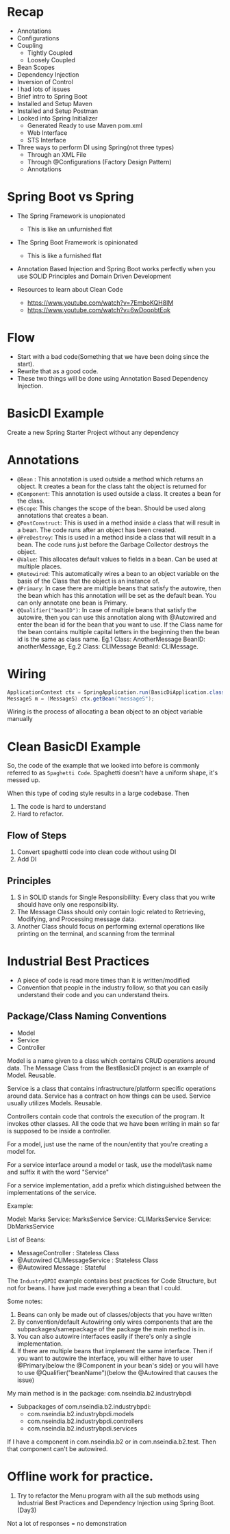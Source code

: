 # Recap

- Annotations
- Configurations
- Coupling
    - Tightly Coupled
    - Loosely Coupled
- Bean Scopes
- Dependency Injection
- Inversion of Control
- I had lots of issues
- Brief intro to Spring Boot
- Installed and Setup Maven
- Installed and Setup Postman
- Looked into Spring Initializer
    - Generated Ready to use Maven pom.xml
    - Web Interface
    - STS Interface
- Three ways to perform DI using Spring(not three types)
    - Through an XML File
    - Through @Configurations (Factory Design Pattern)
    - Annotations

# Spring Boot vs Spring

- The Spring Framework is unopionated
    - This is like an unfurnished flat
- The Spring Boot Framework is opinionated
    - This is like a furnished flat

- Annotation Based Injection and Spring Boot works perfectly when you use SOLID Principles and Domain Driven Development

- Resources to learn about Clean Code
    - https://www.youtube.com/watch?v=7EmboKQH8lM
    - https://www.youtube.com/watch?v=6wDoopbtEqk

# Flow

- Start with a bad code(Something that we have been doing since the start).
- Rewrite that as a good code.
- These two things will be done using Annotation Based Dependency Injection.

# BasicDI Example

Create a new Spring Starter Project without any dependency


# Annotations

- `@Bean` : This annotation is used outside a method which returns an object. It creates a bean for the class taht the object is returned for
- `@Component`: This annotation is used outside a class. It creates a bean for the class.
- `@Scope`: This changes the scope of the bean. Should be used along annotations that creates a bean.
- `@PostConstruct`: This is used in a method inside a class that will result in a bean. The code runs after an object has been created.
- `@PreDestroy`: This is used in a method inside a class that will result in a bean. The code runs just before the Garbage Collector destroys the object.
- `@Value`: This allocates default values to fields in a bean. Can be used at multiple places.
- `@Autowired`: This automatically wires a bean to an object variable on the basis of the Class that the object is an instance of.
- `@Primary`: In case there are multiple beans that satisfy the autowire, then the bean which has this annotation will be set as the default bean. You can only annotate one bean is Primary.
- `@Qualifier("beanID")`: In case of multiple beans that satisfy the autowire, then you can use this annotation along with @Autowired and enter the bean id for the bean that you want to use. If the Class name for the bean contains multiple capital letters in the beginning then the bean id is the same as class name. Eg.1 Class: AnotherMessage  BeanID: anotherMessage, Eg.2 Class: CLIMessage BeanId: CLIMessage.

# Wiring

```java
ApplicationContext ctx = SpringApplication.run(BasicDiApplication.class, args);
MessageS m = (MessageS) ctx.getBean("messageS");
```

Wiring is the process of allocating a bean object to an object variable manually

# Clean BasicDI Example

So, the code of the example that we looked into before is commonly referred to as `Spaghetti Code`. Spaghetti doesn't have a uniform shape, it's messed up.

When this type of coding style results in a large codebase. Then

1. The code is hard to understand
2. Hard to refactor.

## Flow of Steps

1. Convert spaghetti code into clean code without using DI
2. Add DI

## Principles

1. S in SOLID stands for Single Responsibililty: Every class that you write should have only one responsibility.
2. The Message Class should only contain logic related to Retrieving, Modifying, and Processing message data.
3. Another Class should focus on performing external operations like printing on the terminal, and scanning from the terminal

# Industrial Best Practices

- A piece of code is read more times than it is written/modified
- Convention that people in the industry follow, so that you can easily understand their code and you can understand theirs.

## Package/Class Naming Conventions

- Model
- Service
- Controller

Model is a name given to a class which contains CRUD operations around data. The Message Class from the BestBasicDI project is an example of Model. Reusable.

Service is a class that contains infrastructure/platform specific operations around data. Service has a contract on how things can be used. Service usually utilizes Models. Reusable.

Controllers contain code that controls the execution of the program. It invokes other classes. All the code that we have been writing in main so far is supposed to be inside a controller. 


For a model, just use the name of the noun/entity that you're creating a model for.

For a service interface around a model or task, use the model/task name and suffix it with the word "Service"

For a service implementation, add a prefix which distinguished between the implementations of the service.

Example:

Model: Marks
Service: MarksService
Service: CLIMarksService
Service: DbMarksService


List of Beans:

- MessageController             : Stateless Class
- @Autowired CLIMessageService  : Stateless Class
- @Autowired Message            : Stateful


The `IndustryBPDI` example contains best practices for Code Structure, but not for beans. I have just made everything a bean that I could.

Some notes:

1. Beans can only be made out of classes/objects that you have written
2. By convention/default Autowiring only wires components that are the subpackages/samepackage of the package the main method is in.
3. You can also autowire interfaces easily if there's only a single implementation.
4. If there are multiple beans that implement the same interface. Then if you want to autowire the interface, you will either have to user @Primary(below the @Component in your bean's side) or you will have to use @Qualifier("beanName")(below the @Autowired that causes the issue)


My main method is in the package: com.nseindia.b2.industrybpdi

- Subpackages of com.nseindia.b2.industrybpdi:
    - com.nseindia.b2.industrybpdi.models
    - com.nseindia.b2.industrybpdi.controllers
    - com.nseindia.b2.industrybpdi.services

If I have a component in com.nseindia.b2 or in com.nseindia.b2.test. Then that component can't be autowired.

# Offline work for practice.

1. Try to refactor the Menu program with all the sub methods using Industrial Best Practices and Dependency Injection using Spring Boot. (Day3)

Not a lot of responses = no demonstration